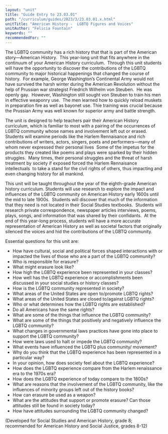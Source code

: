 ```yaml
---
layout: "unit"
title: "Guide Entry to 23.03.01"
path: "/curriculum/guides/2023/3/23.03.01.x.html"
unitTitle: "American History -  LGBTQ Figures and Voices"
unitAuthor: "Felicia Fountain"
keywords: ""
recommendedFor: "" 
---
```

<main>
        <p>The LGBTQ community has a rich history that that is part of the American story&mdash;American History.&nbsp; This year-long unit that fits anywhere in the continuum of your American History curriculum.&nbsp; Through this unit students will have the opportunity to discover the contributions of the LGBTQ community to major historical happenings that changed the course of history.&nbsp; For example, George Washington&rsquo;s Continental Army would not have survived the harsh winter during the American Revolution without the help of Prussian war strategist Friedrich Wilhelm von Steuben.&nbsp; He was openly gay.&nbsp; However, Washington still sought von Steuben to train his men in effective weaponry use.&nbsp; The men learned how to quickly reload muskets in preparation fire as well as bayonet use. Thie training was crucial because the Prussian Army was well known for superior army and battle strength.</p>
<p>The unit is designed to help teachers pair their American History curriculum, which is familiar to most with a pairing of the occurrences of LGBTQ community whose names and involvement left out or erased.&nbsp; Students will examine periods like the Harlem Rennaisance and rich contributions of writers, actors, singers, poets and performers&mdash;many of whom never expressed their personal lives&nbsp; Some of the impetus for the products they created like poems and plays were sparked by their hidden struggles.&nbsp; Many times, their personal struggles and the threat of harsh treatment by society if exposed forced the Harlem Rennaisance intellectuals&nbsp; to take a stand for the civil rights of others, thus impacting and even changing history for all mankind.</p>
<p>This unit will be taught throughout the year of the eighth-grade American history curriculum. Students will use research to explore the impact and influences of the LGBTQ community on American History early 1600s until the mid to late 1900s.&nbsp; Students will discover that much of the information that they need is not located in their Social Studies textbooks.&nbsp; Students will research private correspondence, newspaper articles interviews, poems, plays, songs, and information that was shared by their confidants. &nbsp;At the end of this year-long process, students will have a more accurate representation of American History as well as societal factors that originally silenced the voices and hid the contributions of the LGBTQ community.</p>
<p>Essential questions for this unit are:&nbsp;</p>
<ul>
<li>How have cultural, social and political forces shaped interactions with or impacted the lives of those who are a part of the LGBTQ community?</li>
<li>Who is responsible for erasure?</li>
<li>What might erasure look like?</li>
<li>How high the LGBTQ experience been represented in your classes?</li>
<li>How well has the LGBTQ experience or accomplishments been discussed in your social studies or history classes?</li>
<li>How is the LGBTQ community represented in society?</li>
<li>What areas of the United States are open to/promote LGBTQ rights?</li>
<li>What areas of the United States are closed to/against LGBTQ rights?</li>
<li>Who or what determines how the LGBTQ rights are established?</li>
<li>Do all Americans have the same rights?</li>
<li>What are some of the things that influence the LGBTQ community?</li>
<li>What are some of the things that positively and negatively influence the LGBTQ community?</li>
<li>What changes in governmental laws practices have gone into place to support the LGBTQ community?</li>
<li>How were laws used to halt or impede the LGBTQ community?</li>
<li>What events have influenced the LGBTQ plus community/ movement?</li>
<li>Why do you think that the LGBTQ experience has been represented in a particular way?</li>
<li>In your opinion, how does society feel about the LGBTQ experience?</li>
<li>How does the LGBTQ experience compare from the Harlem renaissance era to the 1970s era?</li>
<li>How does the LGBTQ experience of today compare to the 1800s?</li>
<li>What are reasons that the involvement of the LGBTQ community, like the influences of minority groups left out of the history books?</li>
<li>How can erasure be used as a weapon?</li>
<li>What are the attitudes that support or promote erasure? Can those attitudes still be found in society today?</li>
<li>How have attitudes surrounding the LGBTQ community changed?</li>
</ul>
<p>(Developed for Social Studies and American History, grade 8; recommended for American History and Social Justice, grades 8-12)</p>
</main>
